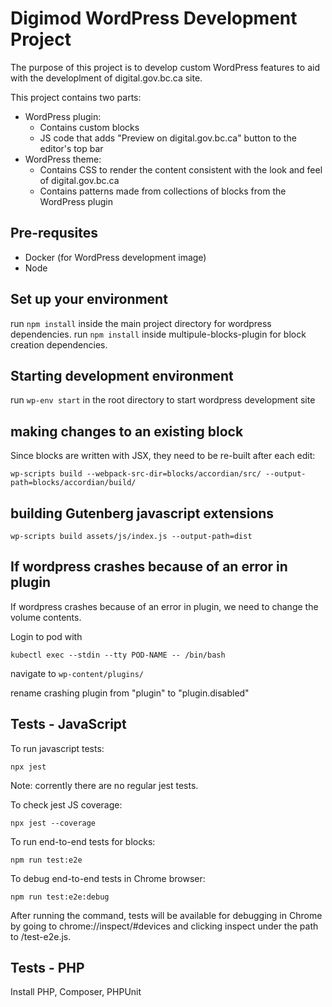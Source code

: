 # Digimod WordPress Development Project
The purpose of this project is to develop custom WordPress features to aid with the developlment of digital.gov.bc.ca site.

This project contains two parts:
- WordPress plugin:
  - Contains custom blocks
  - JS code that adds "Preview on digital.gov.bc.ca" button to the editor's top bar
- WordPress theme:
  - Contains CSS to render the content consistent with the look and feel of digital.gov.bc.ca
  - Contains patterns made from collections of blocks from the WordPress plugin

## Pre-requsites
- Docker (for WordPress development image)
- Node

## Set up your environment
run `npm install` inside the main project directory for wordpress dependencies.
run `npm install` inside multipule-blocks-plugin for block creation dependencies.

## Starting development environment
run `wp-env start` in the root directory to start wordpress development site

## making changes to an existing block
Since blocks are written with JSX, they need to be re-built after each edit:

`wp-scripts build --webpack-src-dir=blocks/accordian/src/ --output-path=blocks/accordian/build/`

## building Gutenberg javascript extensions

`wp-scripts build assets/js/index.js --output-path=dist`

## If wordpress crashes because of an error in plugin
If wordpress crashes because of an error in plugin, we need to change the volume contents.

Login to pod with

`kubectl exec --stdin --tty POD-NAME -- /bin/bash`

navigate to `wp-content/plugins/`

rename crashing plugin from "plugin" to "plugin.disabled"

## Tests - JavaScript
To run javascript tests:

`npx jest`

Note: corrently there are no regular jest tests.

To check jest JS coverage:

`npx jest --coverage`

To run end-to-end tests for blocks:

`npm run test:e2e`

To debug end-to-end tests in Chrome browser:

`npm run test:e2e:debug`

After running the command, tests will be available for debugging in Chrome by going to chrome://inspect/#devices and clicking inspect under the path to /test-e2e.js.

## Tests - PHP
Install PHP, Composer, PHPUnit
